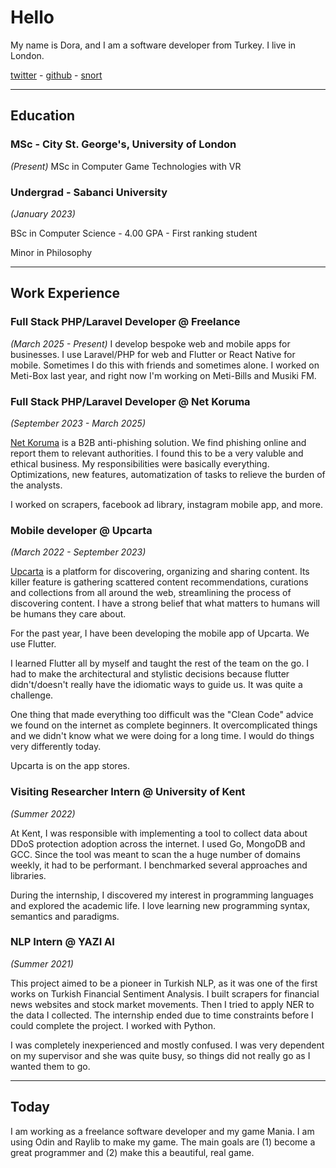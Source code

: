 # Hello

My name is Dora, and I am a software developer from Turkey. I live in London.

[twitter](https://twitter.com/alleinany) - [github](https://github.com/akbulutdora) - [snort](https://snort.social/p/npub18gpgwcqdam4nsde4e6gsuclv8cqyxhjwzxfarskfr5e9qyq97aqqtnch39)

----

## Education
### MSc - **City St. George's, University of London** 
*(Present)*
MSc in Computer Game Technologies with VR

### Undergrad - **Sabanci University** 
*(January 2023)*

BSc in Computer Science - 4.00 GPA - First ranking student

Minor in Philosophy

----

## Work Experience

### **Full Stack PHP/Laravel Developer** @ **Freelance**
*(March 2025 - Present)*
I develop bespoke web and mobile apps for businesses. I use Laravel/PHP for web and Flutter or React Native for mobile. Sometimes I do this with friends and sometimes alone. I worked on Meti-Box last year, and right now I'm working on Meti-Bills and Musiki FM.


### **Full Stack PHP/Laravel Developer** @ **Net Koruma**
*(September 2023 - March 2025)*

[Net Koruma](https://www.netkoruma.com/) is a B2B anti-phishing solution. We find phishing online and report them to relevant authorities. I found this to be a very valuble and ethical business. My responsibilities were basically everything. Optimizations, new features, automatization of tasks to relieve the burden of the analysts. 

I worked on scrapers, facebook ad library, instagram mobile app, and more.


### **Mobile developer** @ **Upcarta**
*(March 2022 - September 2023)*

[Upcarta](https://www.upcarta.com/) is a platform for discovering, organizing and sharing content. Its killer feature is gathering scattered content recommendations, curations and collections from all around the web, streamlining the process of discovering content. I have a strong belief that what matters to humans will be humans they care about.

For the past year, I have been developing the mobile app of Upcarta. We use Flutter.

I learned Flutter all by myself and taught the rest of the team on the go. I had to make the architectural and stylistic decisions because flutter didn't/doesn't really have the idiomatic ways to guide us. It was quite a challenge.

One thing that made everything too difficult was the "Clean Code" advice we found on the internet as complete beginners. It overcomplicated things and we didn't know what we were doing for a long time. I would do things very differently today.

Upcarta is on the app stores.

### **Visiting Researcher Intern** @ **University of Kent** 
*(Summer 2022)*

At Kent, I was responsible with implementing a tool to collect data about DDoS protection adoption across the internet. I used Go, MongoDB and GCC. 
Since the tool was meant to scan the a huge number of domains weekly, it had to be performant. I benchmarked several approaches and libraries.

During the internship, I discovered my interest in programming languages and explored the academic life. I love learning new programming syntax, semantics and paradigms.


### **NLP Intern** @ **YAZI AI** 
*(Summer 2021)*

This project aimed to be a pioneer in Turkish NLP, as it was one of the first works on Turkish Financial Sentiment Analysis. I built scrapers for financial news websites and stock market movements. Then I tried to apply NER to the data I collected. The internship ended due to time constraints before I could complete the project.
I worked with Python.

I was completely inexperienced and mostly confused. I was very dependent on my supervisor and she was quite busy, so things did not really go as I wanted them to go.

----

## Today
I am working as a freelance software developer and my game Mania. I am using Odin and Raylib to make my game. The main goals are (1) become a great programmer and (2) make this a beautiful, real game.

